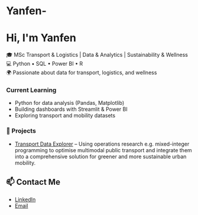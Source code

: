 # Yanfen-
# Hi, I'm Yanfen
🎓 MSc Transport & Logistics | Data & Analytics | Sustainability & Wellness  
💻 Python • SQL • Power BI • R  
🌍 Passionate about data for transport, logistics, and wellness  

### Current Learning
- Python for data analysis (Pandas, Matplotlib)
- Building dashboards with Streamlit & Power BI
- Exploring transport and mobility datasets

### 🧠 Projects
- [Transport Data Explorer](Urban-Transport-Optimisation) – Using operations research e.g. mixed-integer programming to optimise multimodal public transport and integrate them into a comprehensive solution for greener and more sustainable urban mobility.

  
## 📫 Contact Me

- [LinkedIn](https://www.linkedin.com/in/yanfen-chen-a0a772252)
- [Email](mailto:yanfen.chen08@gmail.com)
